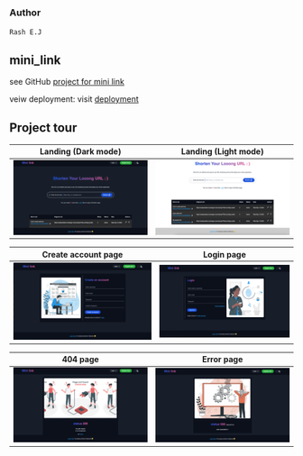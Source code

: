 ### Author
    Rash E.J

## mini_link

see GitHub [project for mini link](https://github.com/users/RashJrEdmund/projects/6)

veiw deployment: visit [deployment](https://mini-link.vercel.app/)

## Project tour

| Landing (Dark mode)                              | Landing (Light mode)                               |
| ------------------------------------------------ | -------------------------------------------------- |
| ![dark_mode](./static/readme-data/home_dark.png) | ![light_mode](./static/readme-data/home_light.png) |

| Create account page                              | Login page                                         |
| ------------------------------------------------ | -------------------------------------------------- |
| ![dark_mode](./static/readme-data/create-account.png) | ![light_mode](./static/readme-data/login.png) |

| 404 page                                         | Error page                                         |
| ------------------------------------------------ | -------------------------------------------------- |
| ![dark_mode](./static/readme-data/404-page.png)  | ![light_mode](./static/readme-data/error-page.png) |
